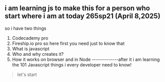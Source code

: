 ﻿## i am learning js to make this for a person who start where i am at today 265sp21 (April 8,2025)
so i have two things
1. Codecademy pro
2. Fireship.io pro
so here first you need just to know that 
1. What is javascript
2. Who and why creates it?
3. How it works on browser and in Node 
-------------after it i am learning the 101 Javascript things i every developer need to know!
> let's start
